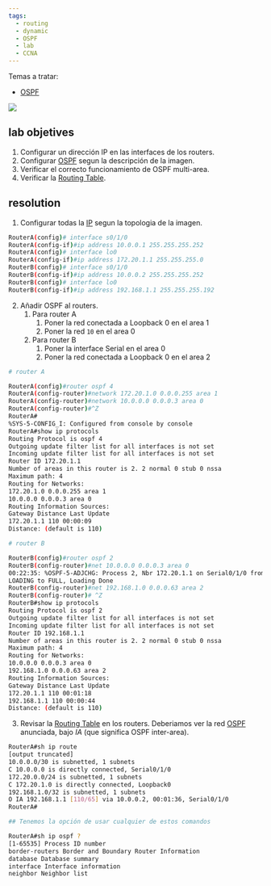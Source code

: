 ```yaml
---
tags:
  - routing
  - dynamic
  - OSPF
  - lab
  - CCNA
---
```

Temas a tratar:
- [OSPF](OSPF.md) 

![](16-9-scaled.jpg)

## lab objetives
1. Configurar un dirección IP en las interfaces de los routers.
2. Configurar [OSPF](OSPF.md) segun la descripción de la imagen.
3. Verificar el correcto funcionamiento de OSPF multi-area.
4. Verificar la [Routing Table](Routing%20Table.md). 

## resolution

1. Configurar todas la [IP](../../labs/NetWarriors/IP.md) segun la topologia de la imagen. 

``` bash
RouterA(config)# interface s0/1/0
RouterA(config-if)#ip address 10.0.0.1 255.255.255.252
RouterA(config)# interface lo0
RouterA(config-if)#ip address 172.20.1.1 255.255.255.0
RouterB(config)# interface s0/1/0
RouterB(config-if)#ip address 10.0.0.2 255.255.255.252
RouterB(config)# interface lo0
RouterB(config-if)#ip address 192.168.1.1 255.255.255.192
```

2. Añadir OSPF al routers. 
	1. Para router A 
		1. Poner la red conectada a Loopback 0 en el area 1
		2. Poner la red `10` en el area 0
	2. Para router B 
		1. Poner la interface Serial en el area 0
		2. Poner la red conectada a Loopback 0 en el area 2

``` bash
# router A

RouterA(config)#router ospf 4
RouterA(config-router)#network 172.20.1.0 0.0.0.255 area 1
RouterA(config-router)#network 10.0.0.0 0.0.0.3 area 0
RouterA(config-router)#^Z
RouterA#
%SYS-5-CONFIG_I: Configured from console by console
RouterA#show ip protocols
Routing Protocol is ospf 4
Outgoing update filter list for all interfaces is not set
Incoming update filter list for all interfaces is not set
Router ID 172.20.1.1
Number of areas in this router is 2. 2 normal 0 stub 0 nssa
Maximum path: 4
Routing for Networks:
172.20.1.0 0.0.0.255 area 1
10.0.0.0 0.0.0.3 area 0
Routing Information Sources:
Gateway Distance Last Update
172.20.1.1 110 00:00:09
Distance: (default is 110)

# router B

RouterB(config)#router ospf 2
RouterB(config-router)#net 10.0.0.0 0.0.0.3 area 0
00:22:35: %OSPF-5-ADJCHG: Process 2, Nbr 172.20.1.1 on Serial0/1/0 from
LOADING to FULL, Loading Done
RouterB(config-router)#net 192.168.1.0 0.0.0.63 area 2
RouterB(config-router)# ^Z
RouterB#show ip protocols
Routing Protocol is ospf 2
Outgoing update filter list for all interfaces is not set
Incoming update filter list for all interfaces is not set
Router ID 192.168.1.1
Number of areas in this router is 2. 2 normal 0 stub 0 nssa
Maximum path: 4
Routing for Networks:
10.0.0.0 0.0.0.3 area 0
192.168.1.0 0.0.0.63 area 2
Routing Information Sources:
Gateway Distance Last Update
172.20.1.1 110 00:01:18
192.168.1.1 110 00:00:44
Distance: (default is 110)
```

3. Revisar la [Routing Table](Routing%20Table.md) en los routers. Deberiamos ver la red [OSPF](OSPF.md) anunciada, bajo _IA_ (que significa OSPF inter-area). 

``` bash
RouterA#sh ip route
[output truncated]
10.0.0.0/30 is subnetted, 1 subnets
C 10.0.0.0 is directly connected, Serial0/1/0
172.20.0.0/24 is subnetted, 1 subnets
C 172.20.1.0 is directly connected, Loopback0
192.168.1.0/32 is subnetted, 1 subnets
O IA 192.168.1.1 [110/65] via 10.0.0.2, 00:01:36, Serial0/1/0
RouterA#

## Tenemos la opción de usar cualquier de estos comandos 

RouterA#sh ip ospf ?
[1-65535] Process ID number
border-routers Border and Boundary Router Information
database Database summary
interface Interface information
neighbor Neighbor list
```


